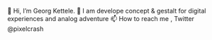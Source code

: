 👋 Hi, I’m Georg Kettele.
👀 I am develope concept & gestalt for digital experiences and analog adventure
📫 How to reach me , Twitter @pixelcrash
